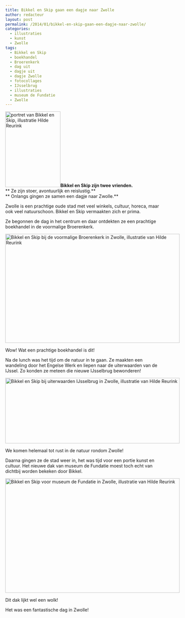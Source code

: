 ```yaml
---
title: Bikkel en Skip gaan een dagje naar Zwolle
author: redacteur
layout: post
permalink: /2014/01/bikkel-en-skip-gaan-een-dagje-naar-zwolle/
categories:
  - illustraties
  - kunst
  - Zwolle
tags:
  - Bikkel en Skip
  - boekhandel
  - Broerenkerk
  - dag uit
  - dagje uit
  - dagje Zwolle
  - fotocollages
  - IJsselbrug
  - illustraties
  - museum de Fundatie
  - Zwolle
---
```

<img class="wp-image-5487 alignright" title="Dit zijn Bikkel en Skip, illustratie Hilde Reurink" src="http://www.schildertuin.nl/wordpress/wp-content/uploads/2014/01/portret-van-Bikkel-en-Skip.png" alt="portret van Bikkel en Skip, illustratie Hilde Reurink" width="174" height="238" />**Bikkel en Skip zijn twee vrienden.**  
** Ze zijn stoer, avontuurlijk en reislustig.**  
** Onlangs gingen ze samen een dagje naar Zwolle.**

Zwolle is een prachtige oude stad met veel winkels, cultuur, horeca, maar ook veel natuurschoon. Bikkel en Skip vermaakten zich er prima.

Ze begonnen de dag in het centrum en daar ontdekten ze een prachtige boekhandel in de voormalige Broerenkerk.

<div id="attachment_5480" style="width: 560px" class="wp-caption aligncenter">
  <img class="size-full wp-image-5480 " title="Bikkel en Skip bij de voormalige Broerenkerk in Zwolle, illustratie van Hilde Reurink" src="http://www.schildertuin.nl/wordpress/wp-content/uploads/2014/01/Bikkel-en-Skip-bij-Broerenkerk-Zwolle.jpg" alt="Bikkel en Skip bij de voormalige Broerenkerk in Zwolle, illustratie van Hilde Reurink" width="550" height="343" />
  
  <p class="wp-caption-text">
    Wow! Wat een prachtige boekhandel is dit!
  </p>
</div>

Na de lunch was het tijd om de natuur in te gaan. Ze maakten een wandeling door het Engelse Werk en liepen naar de uiterwaarden van de IJssel. Zo konden ze meteen die nieuwe IJsselbrug bewonderen!

<div id="attachment_5481" style="width: 560px" class="wp-caption aligncenter">
  <img class=" wp-image-5481 " title="Bikkel en Skip bij uiterwaarden IJsselbrug in Zwolle, illustratie van Hilde Reurink" src="http://www.schildertuin.nl/wordpress/wp-content/uploads/2014/01/Bikkel-en-Skip-bij-IJsselbrug-Zwolle.jpg" alt="Bikkel en Skip bij uiterwaarden IJsselbrug in Zwolle, illustratie van Hilde Reurink" width="550" height="206" />
  
  <p class="wp-caption-text">
    We komen helemaal tot rust in de natuur rondom Zwolle!
  </p>
</div>

Daarna gingen ze de stad weer in, het was tijd voor een portie kunst en cultuur. Het nieuwe dak van museum de Fundatie moest toch echt van dichtbij worden bekeken door Bikkel.

<div id="attachment_5482" style="width: 560px" class="wp-caption aligncenter">
  <img class=" wp-image-5482" title="Bikkel en Skip voor museum de Fundatie in Zwolle, illustratie van Hilde Reurink" src="http://www.schildertuin.nl/wordpress/wp-content/uploads/2014/01/Bikkel-en-Skip-bij-museum-Zwolle.jpg" alt="Bikkel en Skip voor museum de Fundatie in Zwolle, illustratie van Hilde Reurink" width="550" height="360" />
  
  <p class="wp-caption-text">
    Dit dak lijkt wel een wolk!
  </p>
</div>

Het was een fantastische dag in Zwolle!